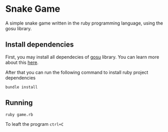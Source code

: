 # Snake Game

A simple snake game written in the ruby programming language, using the gosu library.

<!-- <img src="media/screen.png" alt="drawing" width="250" height="250" /> -->

## Install dependencies

First, you may install all dependecies of [gosu](https://github.com/gosu/gosu) library. You can learn more about this [here](https://github.com/gosu/gosu/wiki).

After that you can run the following command to install ruby project dependencies
```
bundle install
```

## Running
```
ruby game.rb
```

To leaft the program `ctrl+C`
